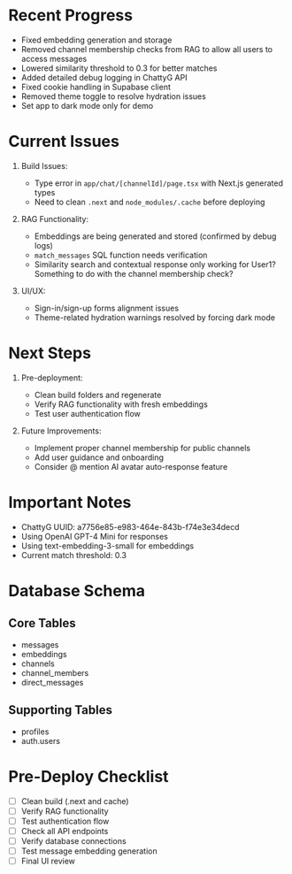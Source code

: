 # Recent Progress
- Fixed embedding generation and storage
- Removed channel membership checks from RAG to allow all users to access messages
- Lowered similarity threshold to 0.3 for better matches
- Added detailed debug logging in ChattyG API
- Fixed cookie handling in Supabase client
- Removed theme toggle to resolve hydration issues
- Set app to dark mode only for demo

# Current Issues
1. Build Issues:
   - Type error in `app/chat/[channelId]/page.tsx` with Next.js generated types
   - Need to clean `.next` and `node_modules/.cache` before deploying

2. RAG Functionality:
   - Embeddings are being generated and stored (confirmed by debug logs)
   - `match_messages` SQL function needs verification
   - Similarity search and contextual response only working for User1? Something to do with the channel membership check?

3. UI/UX:
   - Sign-in/sign-up forms alignment issues
   - Theme-related hydration warnings resolved by forcing dark mode

# Next Steps
1. Pre-deployment:
   - Clean build folders and regenerate
   - Verify RAG functionality with fresh embeddings
   - Test user authentication flow

2. Future Improvements:
   - Implement proper channel membership for public channels
   - Add user guidance and onboarding
   - Consider @ mention AI avatar auto-response feature

# Important Notes
- ChattyG UUID: a7756e85-e983-464e-843b-f74e3e34decd
- Using OpenAI GPT-4 Mini for responses
- Using text-embedding-3-small for embeddings
- Current match threshold: 0.3

# Database Schema
## Core Tables
- messages
- embeddings
- channels
- channel_members
- direct_messages

## Supporting Tables
- profiles
- auth.users

# Pre-Deploy Checklist
- [ ] Clean build (.next and cache)
- [ ] Verify RAG functionality
- [ ] Test authentication flow
- [ ] Check all API endpoints
- [ ] Verify database connections
- [ ] Test message embedding generation
- [ ] Final UI review
